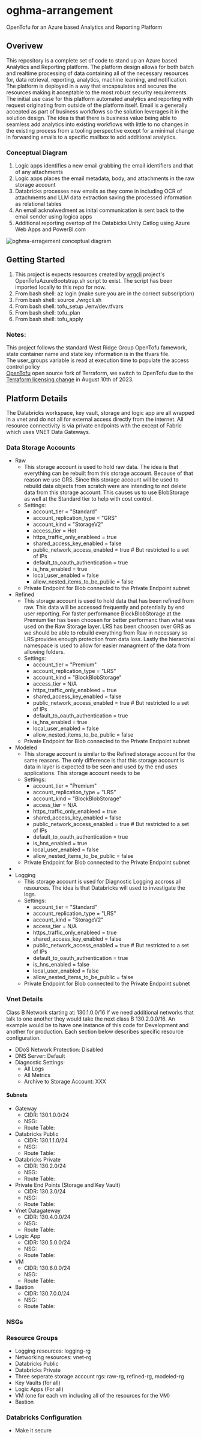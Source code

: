 # oghma-arrangement
OpenTofu for an Azure based Analytics and Reporting Platform

## Overivew
This repository is a complete set of code to stand up an Azure based Analytics and Reporting platform. The platform design allows for both batch and realtime processing of data containing all of the necessary resources for, data retrieval, reporting, analytics, machine learning, and notification. The platform is deployed in a way that encapsulates and secures the resources making it acceptable to the most robust security requirements. The initial use case for this platform automated analytics and reporting with request originating from outside of the platform itself. Email is a generally accepted as part of business workflows so the solution leverages it in the solution design. The idea is that there is business value being able to seamless add analytics into existing workflows with little to no changes in the existing process from a tooling perspective except for a minimal change in forwarding emails to a specific mailbox to add additional analytics.

### Conceptual Diagram
1. Logic apps identifies a new email grabbing the email identifiers and that of any attachments
2. Logic apps places the email metadata, body, and attachments in the raw storage account
3. Databricks processes new emails as they come in including OCR of attachments and LLM data extraction saving the processed information as relational tables
4. An email acknolwedment as inital communication is sent back to the email sender using logica apps
5. Additional reporting overtop of the Databicks Unity Catlog using Azure Web Apps and PowerBI.com

![oghma-arragement conceptual diagram](./wrg-analytics-conceptual.png)

## Getting Started
1. This project is expects resources created by [wrgcli](https://github.com/westridgegroup/wrgcli) project's OpenTofuAzureBootstrap.sh script to exist.	The script has been imported locally to this repo for now.
2. From bash shell: az login (make sure you are in the correct subscription)
3. From bash shell: source ./wrgcli.sh 
4. From bash shell: tofu_setup ./env/dev.tfvars
4. From bash shell: tofu_plan 	
5. From bash shell: tofu_apply 

### Notes: 
This project follows the standard West Ridge Group OpenTofu famework, state container name and state key information is in the tfvars file. \
The user_groups variable is read at execution time to populate the access control policy \
[OpenTofu](https://opentofu.org) open source fork of Terraform, we switch to OpenTofu due to the [Terraform licensing change](https://www.hashicorp.com/en/license-faq) in August 10th of 2023.

## Platform Details
The Databricks workspace, key vault, storage and logic app are all wrapped in a vnet and do not all for external access directly from the internet.   All resource connectivity is via private endpoints with the except of Fabric which uses VNET Data Gateways.

### Data Storage Accounts
- Raw
    - This storage account is used to hold raw data.  The idea is that everything can be rebuilt from this storage account.  Because of that reason we use GRS.  Since this storage account will be used to rebuild data objects from scratch were are intending to not delete data from this storage account.  This causes us to use BlobStorage as well at the Standard tier to help with cost control.  
    - Settings:
        - account_tier = "Standard"
        - account_replication_type = "GRS"
        - account_kind = "StorageV2"
        - access_tier = Hot
        - https_traffic_only_enableed = true
        - shared_access_key_enabled = false
        - public_network_access_enabled = true # But restricted to a set of IPs
        - default_to_oauth_authentication = true
        - is_hns_enabled = true 
        - local_user_enabled = false
        - allow_nested_items_to_be_public = false
    - Private Endpoint for Blob connected to the Private Endpoint subnet
- Refined
    - This storage account is used to hold data that has been refined from raw.  This data will be accessed frequently and potentially by end user reporting.   For faster performance BlockBlobStorage at the Premium tier has been choosen for better performanc than what was used on the Raw Storage layer.  LRS has been choosen over GRS as we should be able to rebuild everything from Raw in necessary so LRS provides enough protection from data loss.  Lastly the hierarchial namespace is used to allow for easier managment of the data from allowing folders.  
    - Settings:
        - account_tier = "Premium"
        - account_replication_type = "LRS"
        - account_kind = "BlockBlobStorage"
        - access_tier = N/A
        - https_traffic_only_enableed = true
        - shared_access_key_enabled = false
        - public_network_access_enabled = true # But restricted to a set of IPs
        - default_to_oauth_authentication = true
        - is_hns_enabled = true 
        - local_user_enabled = false
        - allow_nested_items_to_be_public = false
    - Private Endpoint for Blob connected to the Private Endpoint subnet
- Modeled
    - This storage account is similar to the Refined storage account for the same reasons.  The only difference is that this storage account is data in layer is expected to be seen and used by the end uses applications.  This storage account needs to be 
    - Settings:
        - account_tier = "Premium"
        - account_replication_type = "LRS"
        - account_kind = "BlockBlobStorage"
        - access_tier = N/A
        - https_traffic_only_enableed = true
        - shared_access_key_enabled = false
        - public_network_access_enabled = true # But restricted to a set of IPs
        - default_to_oauth_authentication = true
        - is_hns_enabled = true 
        - local_user_enabled = false
        - allow_nested_items_to_be_public = false
    - Private Endpoint for Blob connected to the Private Endpoint subnet
-   
- Logging
    - This storage account is used for Diagnostic Logging accross all resources.  The idea is that Databricks will used to investigate the logs.
    - Settings:
        - account_tier = "Standard"
        - account_replication_type = "LRS"
        - account_kind = "StorageV2"
        - access_tier = N/A
        - https_traffic_only_enableed = true
        - shared_access_key_enabled = false
        - public_network_access_enabled = true # But restricted to a set of IPs
        - default_to_oauth_authentication = true
        - is_hns_enabled = false 
        - local_user_enabled = false
        - allow_nested_items_to_be_public = false
    - Private Endpoint for Blob connected to the Private Endpoint subnet

### Vnet Details
Class B Network starting at: 130.1.0.0/16
If we need additional networks that talk to one another they would take the next class B 130.2.0.0/16.  An example would be to have one instance of this code for Development and another for production.  Each section below describes specific resource configuration.  
- DDoS Network Protection: Disabled
- DNS Server: Default
- Diagnostic Settings:
    - All Logs
    - All Metrics
    - Archive to Storage Account: XXX

#### Subnets
- Gateway 
    - CIDR: 130.1.0.0/24
    - NSG:
    - Route Table:
- Databricks Public 
    - CIDR: 130.1.1.0/24
    - NSG:
    - Route Table:
- Databricks Private 
    - CIDR: 130.2.0/24
    - NSG:
    - Route Table:
- Private End Points (Storage and Key Vault) 
    - CIDR: 130.3.0/24
    - NSG:
    - Route Table:
- Vnet Datagateway 
    - CIDR: 130.4.0.0/24
    - NSG:
    - Route Table:
- Logic App 
    - CIDR: 130.5.0.0/24
    - NSG:
    - Route Table:
- VM 
    - CIDR: 130.6.0.0/24
    - NSG:
    - Route Table:
- Bastion 
    - CIDR: 130.7.0.0/24
    - NSG:
    - Route Table:

### NSGs

### Resource Groups
- Logging resources: logging-rg
- Networking resources: vnet-rg
- Databricks Public
- Databricks Private
- Three seperate storage account rgs: raw-rg, refined-rg, modeled-rg
- Key Vaults (for all)
- Logic Apps (For all)
- VM (one for each vm including all of the resources for the VM)
- Bastion

 ### Databricks Configuration
 - Make it secure


 